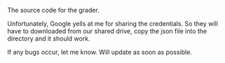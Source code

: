The source code for the grader.

Unfortunately, Google yells at me for sharing the credentials.
So they will have to downloaded from our shared drive, copy the json file
into the directory and it should work.

If any bugs occur, let me know. Will update as soon as possible.

